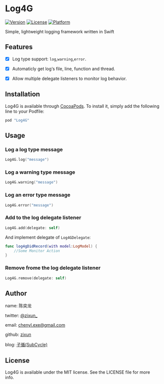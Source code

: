 # Log4G

[![Version](https://img.shields.io/cocoapods/v/Log4G.svg?style=flat)](http://cocoapods.org/pods/Log4G)
[![License](https://img.shields.io/cocoapods/l/Log4G.svg?style=flat)](http://cocoapods.org/pods/Log4G)
[![Platform](https://img.shields.io/cocoapods/p/Log4G.svg?style=flat)](http://cocoapods.org/pods/Log4G)

Simple, lightweight logging framework written in Swift

## Features

- [x] Log type support: `log`,`warning`,`error`.
- [x] Automaticly get log‘s file, line, function and thread.
- [x] Allow multiple delegate listeners to monitor log behavior.


## Installation

Log4G is available through [CocoaPods](http://cocoapods.org). To install
it, simply add the following line to your Podfile:

```ruby
pod "Log4G"
```

## Usage
### Log a log type message

```swift
Log4G.log("message")
```

### Log a warning type message

```swift
Log4G.warning("message")
```

### Log an error type message

```swift
Log4G.error("message")
```

### Add to the log delegate listener

```swift
Log4G.add(delegate: self)
```

And implement delegate of `Log4GDelegate`:

```swift
func log4gDidRecord(with model:LogModel) {
    //Some Monitor Action
}
```

### Remove frome the log delegate listener
```swift
Log4G.remove(delegate: self)
```

## Author

name: 陈奕龙

twitter: [@zixun_](https://twitter.com/zixun_)

email: chenyl.exe@gmail.com

github: [zixun](https://github.com/zixun)

blog: [子循(SubCycle)](http://zixun.github.io/)



## License

Log4G is available under the MIT license. See the LICENSE file for more info.

